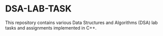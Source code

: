 # DSA-LAB-TASK

This repository contains various Data Structures and Algorithms (DSA) lab tasks and assignments implemented in C++.

